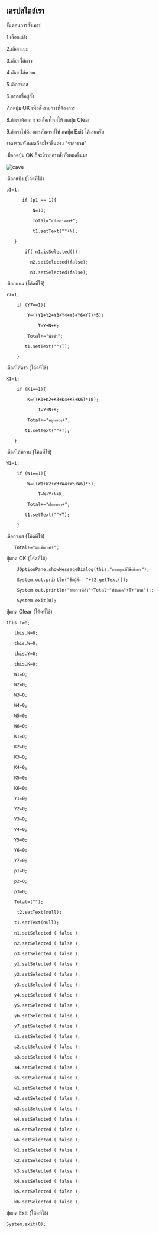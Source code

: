## เครปสไตล์เรา

ขั้นตอนการสั่งเครป

1.เลือกแป้ง

2.เลือกแยม

3.เลือกไส้คาว

4.เลือกไส้หวาน

5.เลือกซอส

6.กรอกชื่อผู้สั่ง

7.กดปุ่ม OK เพื่อสั่งรายการที่ต้องการ

8.ถ้าเราต้องการจะเลือกใหม่ให้ กดปุ่ม Clear 

9.ถ้าเราไม่ต้องการสั่งเครปให้ กดปุ่ม Exit ได้เลยครับ

ราคารวมทั้งหมดก็จะโชว์ขึ้นตรง "ราคารวม"

เมื่อกดปุ่ม OK ก็จะมีรายการสั่งทั้งหมดขึ้นมา


![cave](https://user-images.githubusercontent.com/45479394/49564285-91e46180-f955-11e8-9ef6-a7d745b31b3f.PNG)


เลือกแป้ง (โค้ดที่ใช้)

    p1=1;
    
          if (p1 == 1){
      
              N=10;
       
              Total="แป้งธรรมดา+";
       
              t1.setText(""+N);
       
       }
       
           if( n1.isSelected());
       
             n2.setSelected(false);
       
             n3.setSelected(false);
             
เลือกเเยม (โค้ดที่ใช้)            

    Y7=1;
        
        if (Y7==1){
        
            Y=((Y1+Y2+Y3+Y4+Y5+Y6+Y7)*5);
            
                T=Y+N+K;
            
            Total+="พิซซ่า";
           
           t1.setText(""+T); 
        
        }
เลือกไส้คาว (โค้ดที่ใช้)
   
    K1=1;
         
        if (K1==1){
            
            K=((K1+K2+K3+K4+K5+K6)*10);
             
                T=Y+N+K;
             
            Total+="หมูหยอง+";
             
           t1.setText(""+T);
            
       }

เลือกไส้หวาน (โค้ดที่ใช้)

    W1=1;
        
        if (W1==1){
            
            W=((W1+W2+W3+W4+W5+W6)*5);
            
                T=W+Y+N+K;
            
            Total+="ฝอยทอง+";
           
           t1.setText(""+T);
            
        }

เลือกซอส (โค้ดที่ใช้)
            
       Total+="มะเขือเทศ+";
           
ปุ่มกด OK (โค้ดที่ใช้)         
            
        JOptionPane.showMessageDialog(this,"ขอบคุณที่ใช้บริการ");
        
        System.out.println("ชื่อผู้สั่ง: "+t2.getText());
        
        System.out.println("รายการที่สั่ง"+Total+"ทั้งหมด"+T+"บาท");;
        
        System.exit(0);
          
ปุ่มกด Clear (โค้ดที่ใช้)

    this.T=0;
       
       this.N=0;
       
       this.W=0;
       
       this.Y=0;
       
       this.K=0;
       
       W1=0;
       
       W2=0;
       
       W3=0;
       
       W4=0;
       
       W5=0;
       
       W6=0;
       
       K1=0;
       
       K2=0;
       
       K3=0;
       
       K4=0;
       
       K5=0;
       
       K6=0;
       
       Y1=0;
       
       Y2=0;
       
       Y3=0;
       
       Y4=0;
       
       Y5=0;
       
       Y6=0;
       
       Y7=0;
       
       p1=0;
       
       p2=0;
       
       p3=0;
       
       Total=("");
        
        t2.setText(null);
       
       t1.setText(null);
       
       n1.setSelected ( false );
       
       n2.setSelected ( false );
       
       n3.setSelected ( false );
       
       y1.setSelected ( false );
       
       y2.setSelected ( false );
       
       y3.setSelected ( false );
       
       y4.setSelected ( false );
       
       y5.setSelected ( false );
       
       y6.setSelected ( false );
       
       y7.setSelected ( false );
       
       s1.setSelected ( false );
       
       s2.setSelected ( false );
       
       s3.setSelected ( false );
       
       s4.setSelected ( false );
       
       s5.setSelected ( false );
       
       w1.setSelected ( false );
       
       w2.setSelected ( false );
       
       w3.setSelected ( false );
       
       w4.setSelected ( false );
       
       w5.setSelected ( false );
       
       w6.setSelected ( false );
       
       k1.setSelected ( false );
       
       k2.setSelected ( false );
       
       k3.setSelected ( false );
       
       k4.setSelected ( false );
       
       k5.setSelected ( false );
       
       k6.setSelected ( false );
       
ปุ่มกด Exit (โค้ดที่ใช้)
    
    System.exit(0);
   
          
          
          
